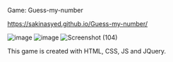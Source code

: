 Game: Guess-my-number

 https://sakinasyed.github.io/Guess-my-number/

![image](https://user-images.githubusercontent.com/104270898/210797019-8b52ce75-b3fc-4ba5-b9fc-8460edb57a66.png)
![image](https://user-images.githubusercontent.com/104270898/210798588-30f3d9eb-1240-4ec7-bb65-c07a7c2ce9fa.png)
![Screenshot (104)](https://user-images.githubusercontent.com/104270898/210797745-0d02796f-5524-4b8a-8f61-c708a589f77a.png)

This game is created with HTML, CSS, JS and JQuery.
